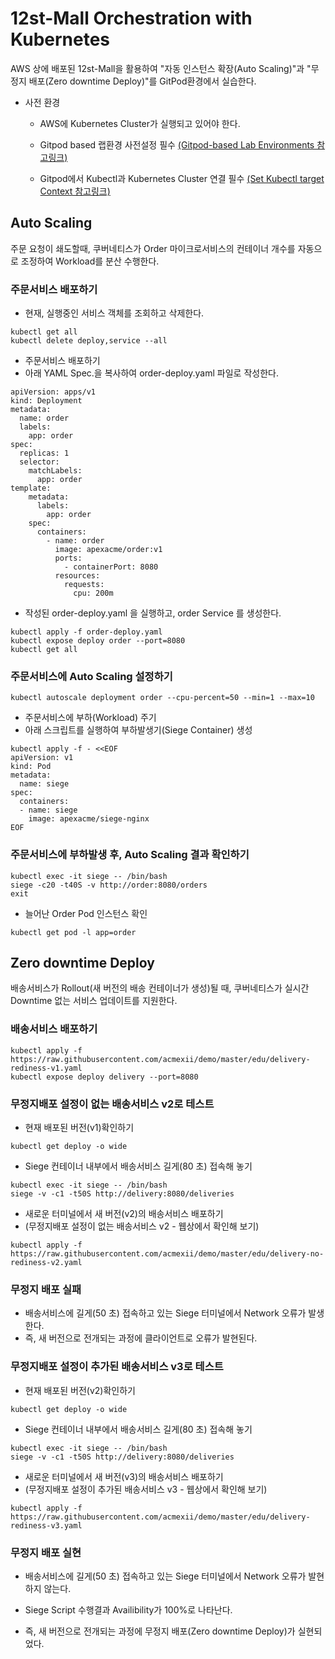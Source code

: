 # 12st-Mall Orchestration with Kubernetes

AWS 상에 배포된 12st-Mall을 활용하여 "자동 인스턴스 확장(Auto Scaling)"과 "무정지 배포(Zero downtime Deploy)"를 GitPod환경에서 실습한다. 
 
- 사전 환경
  - AWS에 Kubernetes Cluster가 실행되고 있어야 한다.
  - Gitpod based 랩환경 사전설정 필수
[(Gitpod-based Lab Environments 참고링크)](https://github.com/acmexii/msaez-labs/tree/main/06%EA%B0%95_Sample-Order-Microservice#configure-web-based-rumtime-environments)

  - Gitpod에서 Kubectl과 Kubernetes Cluster 연결 필수
[(Set Kubectl target Context 참고링크)](https://github.com/acmexii/msaez-labs/tree/main/10%EA%B0%95_Kubernetes-and-AWS-EKS#configure-kubernetes-access-from-gitpod)


## Auto Scaling 

주문 요청이 쇄도할때, 쿠버네티스가 Order 마이크로서비스의 컨테이너 개수를 자동으로 조정하여 Workload를 분산 수행한다.

### 주문서비스 배포하기 

- 현재, 실행중인 서비스 객체를 조회하고 삭제한다.
```
kubectl get all
kubectl delete deploy,service --all
```

- 주문서비스 배포하기
- 아래 YAML Spec.을 복사하여 order-deploy.yaml 파일로 작성한다.
```
apiVersion: apps/v1
kind: Deployment
metadata:
  name: order
  labels:
    app: order
spec:
  replicas: 1
  selector:
    matchLabels:
      app: order  
template:
    metadata:
      labels:
        app: order
    spec:
      containers:
        - name: order
          image: apexacme/order:v1
          ports:
            - containerPort: 8080
          resources:
            requests:
              cpu: 200m
```

- 작성된 order-deploy.yaml 을 실행하고, order Service 를 생성한다.
```
kubectl apply -f order-deploy.yaml
kubectl expose deploy order --port=8080
kubectl get all
```

### 주문서비스에 Auto Scaling 설정하기 

```
kubectl autoscale deployment order --cpu-percent=50 --min=1 --max=10
```

- 주문서비스에 부하(Workload) 주기
- 아래 스크립트를 실행하여 부하발생기(Siege Container) 생성
```
kubectl apply -f - <<EOF
apiVersion: v1
kind: Pod
metadata:
  name: siege
spec:
  containers:
  - name: siege
    image: apexacme/siege-nginx
EOF
```

### 주문서비스에 부하발생 후, Auto Scaling 결과 확인하기
```
kubectl exec -it siege -- /bin/bash
siege -c20 -t40S -v http://order:8080/orders
exit
```
- 늘어난 Order Pod 인스턴스 확인
```
kubectl get pod -l app=order
```


## Zero downtime Deploy 

배송서비스가 Rollout(새 버전의 배송 컨테이너가 생성)될 때, 쿠버네티스가 실시간 Downtime 없는 서비스 업데이트를 지원한다.

### 배송서비스 배포하기 
```
kubectl apply -f https://raw.githubusercontent.com/acmexii/demo/master/edu/delivery-rediness-v1.yaml
kubectl expose deploy delivery --port=8080
```

### 무정지배포 설정이 없는 배송서비스 v2로 테스트

- 현재 배포된 버전(v1)확인하기 
```
kubectl get deploy -o wide
```

- Siege 컨테이너 내부에서 배송서비스 길게(80 초) 접속해 놓기
```
kubectl exec -it siege -- /bin/bash
siege -v -c1 -t50S http://delivery:8080/deliveries
```

- 새로운 터미널에서 새 버전(v2)의 배송서비스 배포하기
- (무정지배포 설정이 없는 배송서비스 v2 - 웹상에서 확인해 보기)
```
kubectl apply -f https://raw.githubusercontent.com/acmexii/demo/master/edu/delivery-no-rediness-v2.yaml
```

### 무정지 배포 실패
- 배송서비스에 길게(50 초) 접속하고 있는 Siege 터미널에서 Network 오류가 발생한다.
- 즉, 새 버전으로 전개되는 과정에 클라이언트로 오류가 발현된다.


### 무정지배포 설정이 추가된 배송서비스 v3로 테스트

- 현재 배포된 버전(v2)확인하기 
```
kubectl get deploy -o wide
```

- Siege 컨테이너 내부에서 배송서비스 길게(80 초) 접속해 놓기
```
kubectl exec -it siege -- /bin/bash
siege -v -c1 -t50S http://delivery:8080/deliveries
```

- 새로운 터미널에서 새 버전(v3)의 배송서비스 배포하기
- (무정지배포 설정이 추가된 배송서비스 v3 - 웹상에서 확인해 보기)
```
kubectl apply -f https://raw.githubusercontent.com/acmexii/demo/master/edu/delivery-rediness-v3.yaml
```

### 무정지 배포 실현
- 배송서비스에 길게(50 초) 접속하고 있는 Siege 터미널에서 Network 오류가 발현하지 않는다.
- Siege Script 수행결과 Availibility가 100%로 나타난다.

- 즉, 새 버전으로 전개되는 과정에 무정지 배포(Zero downtime Deploy)가 실현되었다.



